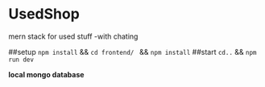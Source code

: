 # UsedShop
mern stack for used stuff -with chating


##setup
`npm install` && `cd frontend/ `  && `npm install` 
##start
`cd..` && `npm run dev`

**local mongo database**
